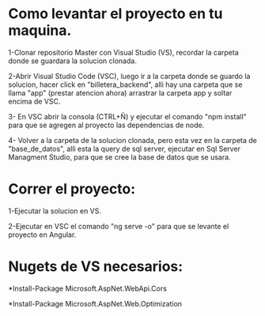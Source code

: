 # Como levantar el proyecto en tu maquina.

1-Clonar repositorio Master con Visual Studio (VS), recordar la carpeta donde se guardara la solucion clonada.

2-Abrir Visual Studio Code (VSC), luego ir a la carpeta donde se guardo la solucion, hacer click en "billetera_backend", alli hay una carpeta que se llama "app" (prestar atencion ahora) arrastrar la carpeta app y soltar encima de VSC.

3- En VSC abrir la consola (CTRL+Ñ) y ejecutar el comando "npm install" para que se agregen al proyecto las dependencias de node.

4- Volver a la carpeta de la solucion clonada, pero esta vez en la carpeta de "base_de_datos", alli esta la query de sql server, ejecutar en Sql Server Managment Studio, para que se cree la base de datos que se usara.

# Correr el proyecto:

1-Ejecutar la solucion en VS.

2-Ejecutar en VSC el comando "ng serve -o" para que se levante el proyecto en Angular.

# Nugets de VS necesarios:

*Install-Package Microsoft.AspNet.WebApi.Cors

*Install-Package Microsoft.AspNet.Web.Optimization

